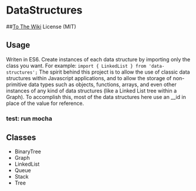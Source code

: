 # DataStructures
##[To The Wiki](https://github.com/tivrama/DataStructures/wiki)
License (MIT)

## Usage
Writen in ES6.  Create instances of each data structure by importing only the class you want.
For example: ```import { LinkedList } from 'data-structures';``` 
The spirit behind this project is to allow the use of classic data structures within Javascript applications, and to allow the storage of non-primitive data types such as objects, functions, arrays, and even other instances of any kind of data structures (like a Linked List tree within a Graph).  To accomplish this, most of the data structures here use an __id in place of the value for reference.  

### test: run mocha

## Classes
- BinaryTree
- Graph
- LinkedList
- Queue
- Stack
- Tree
